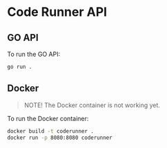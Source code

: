 # Code Runner API

## GO API

To run the GO API:

```bash
go run .
```

## Docker

> NOTE! The Docker container is not working yet.

To run the Docker container:

```bash
docker build -t coderunner .
docker run -p 8080:8080 coderunner
```
